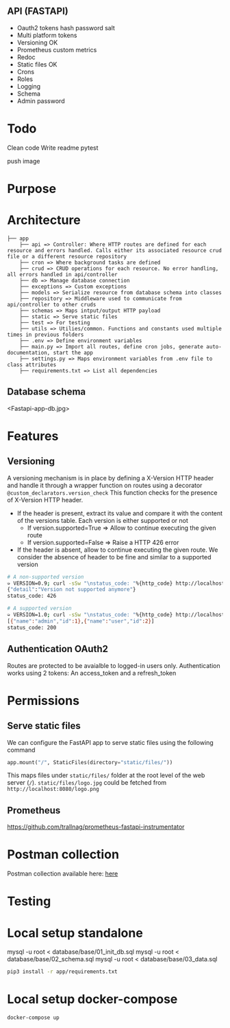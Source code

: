 ## API (FASTAPI)
- Oauth2 tokens
  hash password
  salt
- Multi platform tokens
- Versioning OK
- Prometheus custom metrics
- Redoc
- Static files OK
- Crons
- Roles
- Logging
- Schema
- Admin password

# Todo
Clean code
Write readme
pytest

push image


# Purpose


# Architecture

```
├── app
    ├── api => Controller: Where HTTP routes are defined for each resource and errors handled. Calls either its associated resource crud file or a different resource repository
    ├── cron => Where background tasks are defined
    ├── crud => CRUD operations for each resource. No error handling, all errors handled in api/controller
    ├── db => Manage database connection
    ├── exceptions => Custom exceptions
    ├── models => Serialize resource from database schema into classes
    ├── repository => Middleware used to communicate from api/controller to other cruds
    ├── schemas => Maps intput/output HTTP payload
    ├── static => Serve static files
    ├── test => For testing
    ├── utils => Utilies/common. Functions and constants used multiple times in previous folders
    ├── .env => Define environment variables
    ├── main.py => Import all routes, define cron jobs, generate auto-documentation, start the app
    ├── settings.py => Maps environment variables from .env file to class attributes
    ├── requirements.txt => List all dependencies
```



## Database schema
<Fastapi-app-db.jpg>

# Features


## Versioning
A versioning mechanism is in place by defining a X-Version HTTP header and handle it through a wrapper function on routes using a decorator `@custom_declarators.version_check`
This function checks for the presence of X-Version HTTP header.
- If the header is present, extract its value and compare it with the content of the versions table. Each version is either supported or not
  - If version.supported=True => Allow to continue executing the given route
  - If version.supported=False => Raise a HTTP 426 error
- If the header is absent, allow to continue executing the given route. We consider the absence of header to be fine and similar to a supported version

```bash
# A non-supported version
➭ VERSION=0.9; curl -sSw "\nstatus_code: "%{http_code} http://localhost:8080/roles -H "X-Version: ${VERSION}"
{"detail":"Version not supported anymore"}
status_code: 426
```

```bash
# A supported version        
➭ VERSION=1.0; curl -sSw "\nstatus_code: "%{http_code} http://localhost:8080/roles -H "X-Version: ${VERSION}"
[{"name":"admin","id":1},{"name":"user","id":2}]
status_code: 200
```

## Authentication OAuth2

Routes are protected to be avaialble to logged-in users only.
Authentication works using 2 tokens: An access_token and a refresh_token



# Permissions


## Serve static files
We can configure the FastAPI app to serve static files using the following command
```python
app.mount("/", StaticFiles(directory="static/files/"))
```

This maps files under `static/files/` folder at the root level of the web server (`/`). `static/files/logo.jpg` could be fetched from `http://localhost:8080/logo.png`



## Prometheus
https://github.com/trallnag/prometheus-fastapi-instrumentator



# Postman collection

Postman collection available here: [here](https://api.postman.com/collections/1999344-93e21dc5-aa22-4fbf-a196-fcb5e5f1926c?access_key=PMAT-01HCWNW2JZVWXF79N5ESXY61TT)

# Testing

# Local setup standalone
mysql -u root < database/base/01_init_db.sql
mysql -u root < database/base/02_schema.sql
mysql -u root < database/base/03_data.sql

```bash
pip3 install -r app/requirements.txt
```



# Local setup docker-compose
```bash
docker-compose up
```
